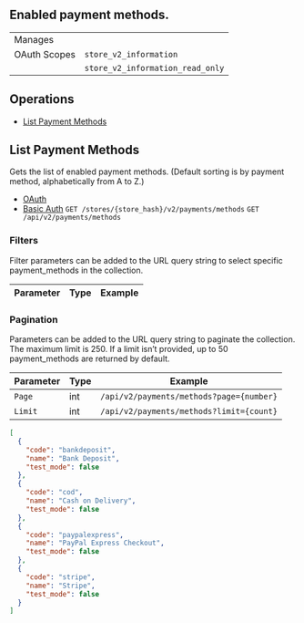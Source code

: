 ## Enabled payment methods.

|||
|---|---|
| Manages |
| OAuth Scopes | `store_v2_information`
||`store_v2_information_read_only`

## Operations

*   [List Payment Methods](#list-payment-methods)

## List Payment Methods

Gets the list of enabled payment methods. (Default sorting is by payment method, alphabetically from A to Z.)

*   [OAuth](#list-payment-methods-oauth)
*   [Basic Auth](#list-payment-methods-basic)
`GET /stores/{store_hash}/v2/payments/methods`
`GET /api/v2/payments/methods`


### Filters

Filter parameters can be added to the URL query string to select specific payment_methods in the collection.

| Parameter | Type | Example |
| --- | --- | --- |

### Pagination

Parameters can be added to the URL query string to paginate the collection. The maximum limit is 250. If a limit isn’t provided, up to 50 payment_methods are returned by default.

| Parameter | Type | Example |
| --- | --- | --- |
| `Page` | int | `/api/v2/payments/methods?page={number}` |
| `Limit` | int | `/api/v2/payments/methods?limit={count}` |

```json
[
  {
    "code": "bankdeposit",
    "name": "Bank Deposit",
    "test_mode": false
  },
  {
    "code": "cod",
    "name": "Cash on Delivery",
    "test_mode": false
  },
  {
    "code": "paypalexpress",
    "name": "PayPal Express Checkout",
    "test_mode": false
  },
  {
    "code": "stripe",
    "name": "Stripe",
    "test_mode": false
  }
]
```